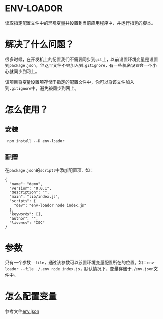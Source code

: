 # ENV-LOADOR

读取指定配置文件中的环境变量并设置到当前应用程序中，并运行指定的脚本。

# 解决了什么问题？

很多时候，在开发机上的配置我们不需要同步到```git```上，以前设置环境变量是设置到```package.json```，但这个文件不会加入到```.gitignore```，有一些机密设置会一不小心就同步到网上。

该项目将变量设置项存储于指定的配置文件中，你可以将该文件加入到```.gitignore```中，避免被同步到网上。

# 怎么使用？

## 安装

``` npm install --D env-loador```

## 配置

在```package.json```的```scripts```中添加配置项，如：
```
{
  "name": "demo",
  "version": "0.0.1",
  "description": "",
  "main": "lib/index.js",
  "scripts": {
    "dev": "env-loador node index.js"
  },
  "keywords": [],
  "author": "",
  "license": "ISC"
}
```

# 参数

只有一个参数```--file```，通过该参数可以设置环境变量配置所在的位置。如：```env-loador --file ./.env node index.js```，默认情况下，变量存储于```./env.json```文件中。

# 怎么配置变量

参考文件[env.json](./env.json)